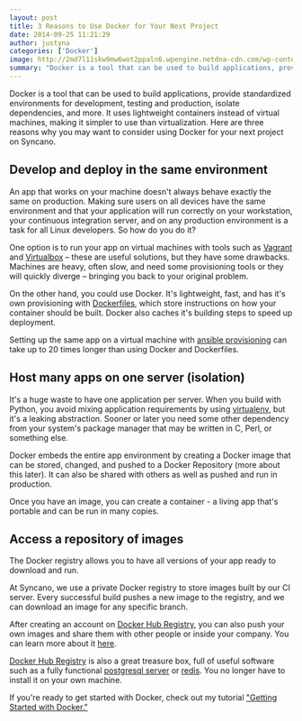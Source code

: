 ```yaml
---
layout: post
title: 3 Reasons to Use Docker for Your Next Project
date: 2014-09-25 11:21:29
author: justyna
categories: ['Docker']
image: http://2md7l11skw9mw6wot2ppaln6.wpengine.netdna-cdn.com/wp-content/uploads/2014/09/docker-e1411726692554.png
summary: "Docker is a tool that can be used to build applications, provide standardized environments for development, testing and production, isolate dependencies, and more. It uses lightweight containers instead of virtual machines, making it simpler to use than virtualization. Here are three reasons why you may want to consider using Docker for your next project on Syncano."
---
```


<p>Docker is a tool that can be used to build applications, provide standardized environments for development, testing and production, isolate dependencies, and more. It uses lightweight containers instead of virtual machines, making it simpler to use than virtualization. Here are three reasons why you may want to consider using Docker for your next project on Syncano.</p><!--more-->

<h2>Develop and deploy in the same environment</h2>

<p>An app that works on your machine doesn't always behave exactly the same on production. Making sure users on all devices have the same environment and that your application will run correctly on your workstation, your continuous integration server, and on any production environment is a task for all Linux developers. So how do you do it?</p>

<p>One option is to run your app on virtual machines with tools such as <a href="https://www.vagrantup.com/">Vagrant</a> and <a href="https://www.virtualbox.org/">Virtualbox</a> – these are useful solutions, but they  have some drawbacks. Machines are heavy, often slow, and need some provisioning tools or they will quickly diverge – bringing you back to your original problem.</p>

<p>On the other hand, you could use Docker. It's lightweight, fast, and has it's own provisioning with <a href="https://docs.docker.com/reference/builder/">Dockerfiles</a>, which store instructions on how your container should be built. Docker also caches it's building steps to speed up deployment.</p>

<p>Setting up the same app on a virtual machine with <a href="https://docs.vagrantup.com/v2/provisioning/ansible.html">ansible provisioning</a> can take up to 20 times longer than using Docker and Dockerfiles.</p>

<h2>Host many apps on one server (isolation)</h2>

<p>It's a huge waste to have one application per server. When you build with Python, you avoid mixing application requirements by using <a href="http://virtualenv.readthedocs.org/en/latest/">virtualenv</a>, but it's a leaking abstraction. Sooner or later you need some other dependency from your system's package manager that may be written in C, Perl, or something else.</p>

<p>Docker embeds the entire app environment by creating a Docker image that can be stored, changed, and pushed to a Docker Repository (more about this later). It can also be shared with others as well as pushed and run in production.</p>

<p>Once you have an image, you can create a container - a living app that's portable and can be run in many copies.</p>

<h2>Access a repository of images</h2>

<p>The Docker registry allows you to have all versions of your app ready to download and run.</p>

<p>At Syncano, we use a private Docker registry to store images built by our CI server. Every successful build pushes a new image to the registry, and we can download an image for any specific branch.</p>

<p>After creating an account on <a href="https://registry.hub.docker.com/">Docker Hub Registry</a>, you can also push your own images and share them with other people or inside your company. You can learn more about it <a href="https://docs.docker.com/docker-hub/">here</a>.</p>

<p><a href="https://registry.hub.docker.com/">Docker Hub Registry</a> is also a great treasure box, full of useful software such as a fully functional <a href="https://registry.hub.docker.com/">postgresql server</a> or <a href="https://registry.hub.docker.com/_/redis/">redis</a>. You no longer have to install it on your own machine.</p>

If you're ready to get started with Docker, check out my tutorial <a href="http://www.syncano.com/getting-started-docker/">"Getting Started with Docker."</a>